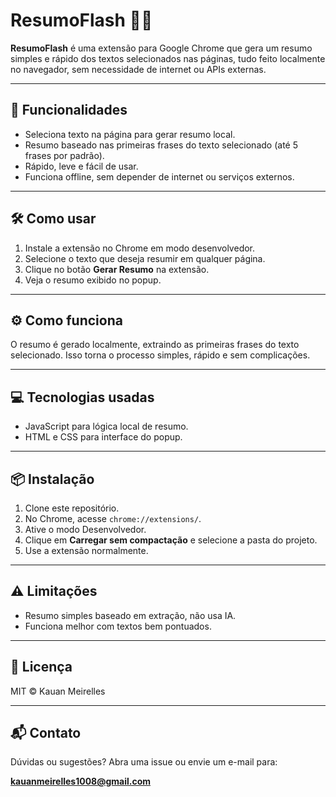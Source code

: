 # ResumoFlash 🧠✨

**ResumoFlash** é uma extensão para Google Chrome que gera um resumo simples e rápido dos textos selecionados nas páginas, tudo feito localmente no navegador, sem necessidade de internet ou APIs externas.

---

## 🚀 Funcionalidades

- Seleciona texto na página para gerar resumo local.
- Resumo baseado nas primeiras frases do texto selecionado (até 5 frases por padrão).
- Rápido, leve e fácil de usar.
- Funciona offline, sem depender de internet ou serviços externos.

---

## 🛠️ Como usar

1. Instale a extensão no Chrome em modo desenvolvedor.
2. Selecione o texto que deseja resumir em qualquer página.
3. Clique no botão **Gerar Resumo** na extensão.
4. Veja o resumo exibido no popup.

---

## ⚙️ Como funciona

O resumo é gerado localmente, extraindo as primeiras frases do texto selecionado. Isso torna o processo simples, rápido e sem complicações.

---

## 💻 Tecnologias usadas

- JavaScript para lógica local de resumo.
- HTML e CSS para interface do popup.

---

## 📦 Instalação

1. Clone este repositório.
2. No Chrome, acesse `chrome://extensions/`.
3. Ative o modo Desenvolvedor.
4. Clique em **Carregar sem compactação** e selecione a pasta do projeto.
5. Use a extensão normalmente.

---

## ⚠️ Limitações

- Resumo simples baseado em extração, não usa IA.
- Funciona melhor com textos bem pontuados.

---

## 📄 Licença

MIT © Kauan Meirelles

---

## 📬 Contato

Dúvidas ou sugestões? Abra uma issue ou envie um e-mail para:

**kauanmeirelles1008@gmail.com**

